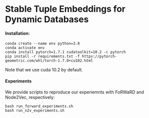 # Stable Tuple Embeddings for Dynamic Databases

#### Installation:
```
conda create --name env python=3.8
conda activate env
conda install pytorch=1.7.1 cudatoolkit=10.2 -c pytorch
pip install -r requirements.txt -f https://pytorch-geometric.com/whl/torch-1.7.0+cu102.html
```
Note that we use cuda 10.2 by default. 


#### Experiments
We provide scripts to reproduce our experiemnts with FoRWaRD and Node2Vec, respectively:
```
bash run_forward_experiments.sh
bash run_n2v_experiments.sh
```

